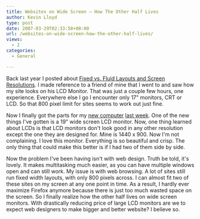 ```yaml
---
title: Websites on Wide Screen – How The Other Half Lives
author: Kevin Lloyd
type: post
date: 2007-03-29T02:33:58+00:00
url: /websites-on-wide-screen-how-the-other-half-lives/
views:
  - 2
categories:
  - General

---
```

Back last year I posted about [Fixed vs. Fluid Layouts and Screen Resolutions][1]. I made reference to a friend of mine that I went to and saw how my site looks on his LCD Monitor. That was just a couple few hours, one experience. Everywhere else I go I encounter only 17" monitors, CRT or LCD. So that 800 pixel limit for sites seems to work out just fine.

Now I finally got the parts for my [new computer][2] [last week][3]. One of the new things I've gotten is a 19" wide screen LCD monitor. Now, one thing learned about LCDs is that LCD monitors don't look good in any other resolution except the one they are designed for. Mine is 1440 x 900. Now I'm not complaining. I love this monitor. Everything is so beautiful and crisp. The only thing that could make this better is if I had two of them side by side.

Now the problem I've been having isn't with web design. Truth be told, it's lovely. It makes multitasking much easier, as you can have multiple windows open and can still work. My issue is with web browsing. A lot of sites still run fixed width layouts, with only 800 pixels across. I can almost fit two of these sites on my screen at any one point in time. As a result, I hardly ever maximize Firefox anymore because there is just too much wasted space on the screen. So I finally realize how the other half lives on wide screen monitors. With drastically reducing price of large LCD monitors are we to expect web designers to make bigger and better website? I believe so.

 [1]: https://webdevelopment2.com/fixed-vs-fluid-layouts-and-screen-resolutions/ "Permanent Link to Fixed vs. Fluid Layouts and Screen Resolutions"
 [2]: http://www.lifeofbaz.com/technology/got-my-new-computer-im-too-happy-for-words/
 [3]: https://webdevelopment2.com/got-my-new-pc/